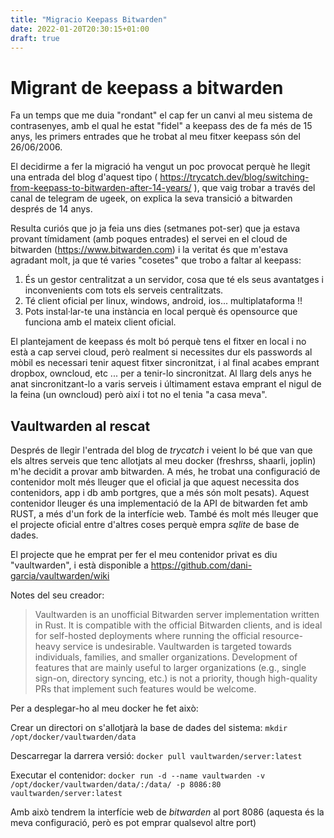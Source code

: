 ```yaml
---
title: "Migracio Keepass Bitwarden"
date: 2022-01-20T20:30:15+01:00
draft: true
---
```


# Migrant de keepass a bitwarden

Fa un temps que me duia "rondant" el cap fer un canvi al meu sistema de contrasenyes, amb el qual he estat "fidel" a keepass des de fa més de 15 anys, les primers entrades que he trobat al meu fitxer keepass són del 26/06/2006.

El decidirme a fer la migració ha vengut un poc provocat perquè he llegit una entrada del blog d'aquest tipo ( https://trycatch.dev/blog/switching-from-keepass-to-bitwarden-after-14-years/ ), que vaig trobar a través del canal de telegram de ugeek, on explica la seva transició a bitwarden després de 14 anys.

Resulta curiós que jo ja feia uns dies (setmanes pot-ser) que ja estava provant tímidament (amb poques entrades) el servei en el cloud de bitwarden (https://www.bitwarden.com) i la veritat és que m'estava agradant molt, ja que té varies "cosetes" que trobo a faltar al keepass: 

1. És un gestor centralitzat a un servidor, cosa que té els seus avantatges i inconvenients com tots els serveis centralitzats. 
2. Té client oficial per linux, windows, android, ios... multiplataforma !!
3. Pots instal·lar-te una instància en local perquè és opensource que funciona amb el mateix client oficial.

El plantejament de keepass és molt bó perquè tens el fitxer en local i no està a cap servei cloud, però realment si necessites dur els passwords al mòbil es necessari tenir aquest fitxer sincronitzat, i al final acabes emprant dropbox, owncloud, etc ... per a tenir-lo sincronitzat. Al llarg dels anys he anat sincronitzant-lo a varis serveis i últimament estava emprant el nigul de la feina (un owncloud) però així i tot no el tenia "a casa meva".

## Vaultwarden al rescat

Després de llegir l'entrada del blog de *trycatch*  i veient lo bé que van que els altres serveis que tenc allotjats al meu docker (freshrss, shaarli, joplin) m'he decidit a provar amb bitwarden. A més, he trobat una configuració de contenidor molt més lleuger que el oficial ja que aquest necessita dos contenidors, app i db amb portgres, que a més són molt pesats). Aquest contenidor lleuger és una implementació de la API de bitwarden fet amb RUST, a més d'un fork de la interfície web. També és molt més lleuger que el projecte oficial entre d'altres coses perquè empra _sqlite_ de base de dades. 

El projecte que he emprat per fer el meu contenidor privat es diu "vaultwarden", i està disponible a https://github.com/dani-garcia/vaultwarden/wiki 

Notes del seu creador:

> Vaultwarden is an unofficial Bitwarden server implementation written in Rust. It is compatible with the official Bitwarden clients, and is ideal for self-hosted deployments where running the official resource-heavy service is undesirable.
> Vaultwarden is targeted towards individuals, families, and smaller organizations. Development of features that are mainly useful to larger organizations (e.g., single sign-on, directory syncing, etc.) is not a priority, though high-quality PRs that implement such features would be welcome.

Per a desplegar-ho al meu docker he fet això:

Crear un directori on s'allotjarà la base de dades del sistema: 
`mkdir /opt/docker/vaultwarden/data`

Descarregar la darrera versió:
`docker pull vaultwarden/server:latest`

Executar el contenidor: 
`docker run -d --name vaultwarden -v /opt/docker/vaultwarden/data/:/data/ -p 8086:80 vaultwarden/server:latest`

Amb això tendrem la interfície web de *bitwarden* al port 8086 (aquesta és la meva configuració, però es pot emprar qualsevol altre port)
